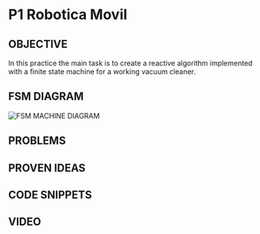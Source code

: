 # P1 Robotica Movil

## OBJECTIVE

In this practice the main task is to create a reactive algorithm implemented with a finite state machine for a working vacuum cleaner.

## FSM DIAGRAM

  ![FSM MACHINE DIAGRAM](https://github.com/user-attachments/assets/2f87d625-794d-4bc2-babe-656a56f946ee)

## PROBLEMS



## PROVEN IDEAS


## CODE SNIPPETS


## VIDEO
